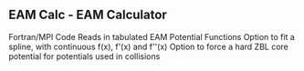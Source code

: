 EAM Calc - EAM Calculator
-------------------------------------

Fortran/MPI Code
Reads in tabulated EAM Potential Functions
Option to fit a spline, with continuous f(x), f'(x) and f''(x)
Option to force a hard ZBL core potential for potentials used in collisions


